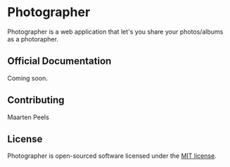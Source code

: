 # Photographer

Photographer is a web application that let's you share your photos/albums as a photorapher.

## Official Documentation

Coming soon.

## Contributing

Maarten Peels

## License
Photographer is open-sourced software licensed under the [MIT license](http://opensource.org/licenses/MIT).
